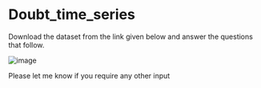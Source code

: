 # Doubt_time_series

Download the dataset from the link given below and answer the questions that follow.

![image](https://github.com/KingCrusher9211/Doubt_time_series/assets/78581657/08228c20-6fc7-419e-9732-c0787bee990b)

Please let me know if you require any other input
